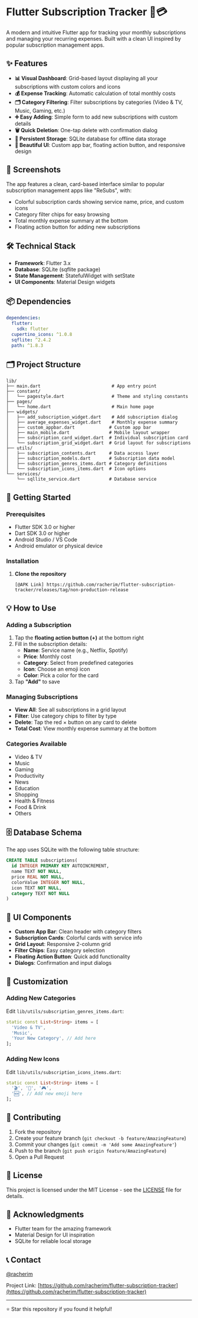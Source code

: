 # Flutter Subscription Tracker 📱💳

A modern and intuitive Flutter app for tracking your monthly subscriptions and managing your recurring expenses. Built with a clean UI inspired by popular subscription management apps.

## ✨ Features

- **📊 Visual Dashboard**: Grid-based layout displaying all your subscriptions with custom colors and icons
- **💰 Expense Tracking**: Automatic calculation of total monthly costs
- **🗂️ Category Filtering**: Filter subscriptions by categories (Video & TV, Music, Gaming, etc.)
- **➕ Easy Adding**: Simple form to add new subscriptions with custom details
- **🗑️ Quick Deletion**: One-tap delete with confirmation dialog
- **💾 Persistent Storage**: SQLite database for offline data storage
- **🎨 Beautiful UI**: Custom app bar, floating action button, and responsive design

## 📱 Screenshots

The app features a clean, card-based interface similar to popular subscription management apps like "ReSubs", with:
- Colorful subscription cards showing service name, price, and custom icons
- Category filter chips for easy browsing
- Total monthly expense summary at the bottom
- Floating action button for adding new subscriptions

## 🛠️ Technical Stack

- **Framework**: Flutter 3.x
- **Database**: SQLite (sqflite package)
- **State Management**: StatefulWidget with setState
- **UI Components**: Material Design widgets

## 📦 Dependencies

```yaml
dependencies:
  flutter:
    sdk: flutter
  cupertino_icons: ^1.0.8
  sqflite: ^2.4.2
  path: ^1.8.3
```

## 🗂️ Project Structure

```
lib/
├── main.dart                           # App entry point
├── constant/
│   └── pagestyle.dart                  # Theme and styling constants
├── pages/
│   └── home.dart                       # Main home page
├── widgets/
│   ├── add_subscription_widget.dart    # Add subscription dialog
│   ├── average_expenses_widget.dart    # Monthly expense summary
│   ├── custom_appbar.dart             # Custom app bar
│   ├── main_mobile.dart               # Mobile layout wrapper
│   ├── subscription_card_widget.dart  # Individual subscription card
│   └── subscription_grid_widget.dart  # Grid layout for subscriptions
├── utils/
│   ├── subscription_contents.dart     # Data access layer
│   ├── subscription_models.dart       # Subscription data model
│   ├── subscription_genres_items.dart # Category definitions
│   └── subscription_icons_items.dart  # Icon options
└── services/
    └── sqllite_service.dart           # Database service
```

## 🚀 Getting Started

### Prerequisites
- Flutter SDK 3.0 or higher
- Dart SDK 3.0 or higher
- Android Studio / VS Code
- Android emulator or physical device

### Installation

1. **Clone the repository**
   ```Install APK
   [@APK Link] https://github.com/racherim/flutter-subscription-tracker/releases/tag/non-production-release
   ```
## 💡 How to Use

### Adding a Subscription
1. Tap the **floating action button (+)** at the bottom right
2. Fill in the subscription details:
   - **Name**: Service name (e.g., Netflix, Spotify)
   - **Price**: Monthly cost
   - **Category**: Select from predefined categories
   - **Icon**: Choose an emoji icon
   - **Color**: Pick a color for the card
3. Tap **"Add"** to save

### Managing Subscriptions
- **View All**: See all subscriptions in a grid layout
- **Filter**: Use category chips to filter by type
- **Delete**: Tap the red × button on any card to delete
- **Total Cost**: View monthly expense summary at the bottom

### Categories Available
- Video & TV
- Music
- Gaming
- Productivity
- News
- Education
- Shopping
- Health & Fitness
- Food & Drink
- Others

## 🗄️ Database Schema

The app uses SQLite with the following table structure:

```sql
CREATE TABLE subscriptions(
  id INTEGER PRIMARY KEY AUTOINCREMENT,
  name TEXT NOT NULL,
  price REAL NOT NULL,
  colorValue INTEGER NOT NULL,
  icon TEXT NOT NULL,
  category TEXT NOT NULL
)
```

## 🎨 UI Components

- **Custom App Bar**: Clean header with category filters
- **Subscription Cards**: Colorful cards with service info
- **Grid Layout**: Responsive 2-column grid
- **Filter Chips**: Easy category selection
- **Floating Action Button**: Quick add functionality
- **Dialogs**: Confirmation and input dialogs

## 🔧 Customization

### Adding New Categories
Edit `lib/utils/subscription_genres_items.dart`:
```dart
static const List<String> items = [
  'Video & TV',
  'Music',
  'Your New Category', // Add here
];
```

### Adding New Icons
Edit `lib/utils/subscription_icons_items.dart`:
```dart
static const List<String> items = [
  '🎬', '🎵', '🎮',
  '🆕', // Add new emoji here
];
```

## 🤝 Contributing

1. Fork the repository
2. Create your feature branch (`git checkout -b feature/AmazingFeature`)
3. Commit your changes (`git commit -m 'Add some AmazingFeature'`)
4. Push to the branch (`git push origin feature/AmazingFeature`)
5. Open a Pull Request

## 📄 License

This project is licensed under the MIT License - see the [LICENSE](LICENSE) file for details.

## 🙏 Acknowledgments

- Flutter team for the amazing framework
- Material Design for UI inspiration
- SQLite for reliable local storage

## 📞 Contact

[@racherim](https://github.com/racherim)

Project Link: [https://github.com/racherim/flutter-subscription-tracker](https://github.com/racherim/flutter-subscription-tracker)

---

⭐ Star this repository if you found it helpful!
